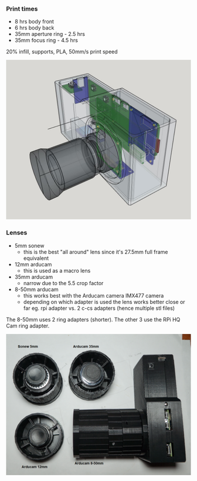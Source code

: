 ### Print times

- 8 hrs body front
- 6 hrs body back
- 35mm aperture ring - 2.5 hrs
- 35mm focus ring - 4.5 hrs

20% infill, supports, PLA, 50mm/s print speed

<img src="./design-see-through.JPG"/>

### Lenses

- 5mm sonew
  - this is the best "all around" lens since it's 27.5mm full frame equivalent
- 12mm arducam
  - this is used as a macro lens
- 35mm arducam
  - narrow due to the 5.5 crop factor
- 8-50mm arducam
  - this works best with the Arducam camera IMX477 camera
  - depending on which adapter is used the lens works better close or far eg. rpi adapter vs. 2 c-cs adapters (hence multiple stl files)

The 8-50mm uses 2 ring adapters (shorter). The other 3 use the RPi HQ Cam ring adapter.

<img src="./annotated.png"/>
